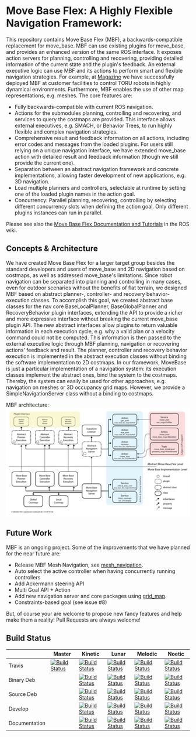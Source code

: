 # Move Base Flex: A Highly Flexible Navigation Framework:

This repository contains Move Base Flex (MBF), a backwards-compatible replacement for move_base. MBF can use existing plugins for move_base, and provides an enhanced version of the same ROS interface. It exposes action servers for planning, controlling and recovering, providing detailed information of the current state and the plugin's feedback. An external executive logic can use MBF and its actions to perform smart and flexible navigation strategies. For example, at [Magazino](https://www.magazino.eu/?lang=en) we have successfully deployed MBF at customer facilities to control TORU robots in highly dynamical environments. Furthermore, MBF enables the use of other map representations, e.g. meshes. The core features are:
 
* Fully backwards-compatible with current ROS navigation.
* Actions for the submodules planning, controlling and recovering, and services to query the costmaps are provided. This interface allows external executives, e.g. SMACH, or Behavior Trees, to run highly flexible and complex navigation strategies.
* Comprehensive result and feedback information on all actions, including error codes and messages from the loaded plugins. For users still relying on a unique navigation interface, we have extended move_base action with detailed result and feedback information (though we still provide the current one).
* Separation between an abstract navigation framework and concrete implementations, allowing faster development of new applications, e.g. 3D navigation.
* Load multiple planners and controllers, selectable at runtime by setting one of the loaded plugin names in the action goal. 
* Concurrency: Parallel planning, recovering, controlling by selecting different concurrency slots when defining the action goal. Only different plugins instances can run in parallel.

Please see also the [Move Base Flex Documentation and Tutorials](https://wiki.ros.org/move_base_flex) in the ROS wiki.

## Concepts & Architecture

We have created Move Base Flex for a larger target group besides the standard developers and users of move_base and 2D navigation based on costmaps, as well as addressed move_base's limitations. Since robot navigation can be separated into planning and controlling in many cases, even for outdoor scenarios without the benefits of flat terrain, we designed MBF based on abstract planner-, controller- and recovery behavior-execution classes. To accomplish this goal, we created abstract base classes for the nav core BaseLocalPlanner, BaseGlobalPlanner and RecoveryBehavior plugin interfaces, extending the API to provide a richer and more expressive interface without breaking the current move_base plugin API. The new abstract interfaces allow plugins to return valuable information in each execution cycle, e.g. why a valid plan or a velocity command could not be computed. This information is then passed to the external executive logic through MBF planning, navigation or recovering actions’ feedback and result. The planner, controller and recovery behavior execution is implemented in the abstract execution classes without binding the software implementation to 2D costmaps. In our framework, MoveBase is just a particular implementation of a navigation system: its execution classes implement the abstract ones, bind the system to the costmaps. Thereby, the system can easily be used for other approaches, e.g. navigation on meshes or 3D occupancy grid maps. However, we provide a SimpleNavigationServer class without a binding to costmaps.

MBF architecture:
![MBF architecture](doc/images/move_base_flex.png)

## Future Work
MBF is an ongoing project. Some of the improvements that we have planned for the near future are:

* Release MBF Mesh Navigation, see [mesh_navigation](https://github.com/uos/mesh_navigation).
* Auto select the active controller when having concurrently running controllers
* Add Ackermann steering API
* Multi Goal API + Action
* Add new navigation server and core packages using [grid_map](https://wiki.ros.org/grid_map).
* Constraints-based goal (see issue #8)

But, of course your are welcome to propose new fancy features and help make them a reality! Pull Requests are always welcome!

## Build Status

|        | Master | Kinetic | Lunar | Melodic | Noetic |
|--------|--------|---------|-------|---------|--------|
| Travis | [![Build Status](https://api.travis-ci.com/magazino/move_base_flex.svg?branch=master)](https://travis-ci.com/magazino/move_base_flex) | [![Build Status](https://api.travis-ci.com/magazino/move_base_flex.svg?branch=kinetic)](https://travis-ci.com/magazino/move_base_flex) | [![Build Status](https://api.travis-ci.com/magazino/move_base_flex.svg?branch=lunar)](https://travis-ci.com/magazino/move_base_flex) | [![Build Status](https://api.travis-ci.com/magazino/move_base_flex.svg?branch=melodic)](https://travis-ci.com/magazino/move_base_flex) | [![Build Status](https://api.travis-ci.com/magazino/move_base_flex.svg?branch=noetic)](https://travis-ci.com/magazino/move_base_flex) |
| Binary Deb | | [![Build Status](http://build.ros.org/buildStatus/icon?job=Kbin_uX64__move_base_flex__ubuntu_xenial_amd64__binary)](http://build.ros.org/job/Kbin_uX64__move_base_flex__ubuntu_xenial_amd64__binary/) | [![Build Status](http://build.ros.org/buildStatus/icon?job=Lbin_uX64__move_base_flex__ubuntu_xenial_amd64__binary)](http://build.ros.org/job/Lbin_uX64__move_base_flex__ubuntu_xenial_amd64__binary/) | [![Build Status](http://build.ros.org/buildStatus/icon?job=Mbin_uB64__move_base_flex__ubuntu_bionic_amd64__binary)](http://build.ros.org/job/Mbin_uB64__move_base_flex__ubuntu_bionic_amd64__binary) | [![Build Status](http://build.ros.org/buildStatus/icon?job=Nbin_uF64__move_base_flex__ubuntu_focal_amd64__binary)](http://build.ros.org/job/Nbin_uF64__move_base_flex__ubuntu_focal_amd64__binary) |
| Source Deb | | [![Build Status](http://build.ros.org/buildStatus/icon?job=Ksrc_uX__move_base_flex__ubuntu_xenial__source)](http://build.ros.org/job/Ksrc_uX__move_base_flex__ubuntu_xenial__source/) | [![Build Status](http://build.ros.org/buildStatus/icon?job=Lsrc_uX__move_base_flex__ubuntu_xenial__source)](http://build.ros.org/job/Lsrc_uX__move_base_flex__ubuntu_xenial__source/) | [![Build Status](http://build.ros.org/buildStatus/icon?job=Msrc_uB__move_base_flex__ubuntu_bionic__source)](http://build.ros.org/job/Msrc_uB__move_base_flex__ubuntu_bionic__source/) | [![Build Status](http://build.ros.org/buildStatus/icon?job=Nsrc_uF__move_base_flex__ubuntu_focal__source)](http://build.ros.org/job/Nsrc_uF__move_base_flex__ubuntu_focal__source/) |
| Develop | | [![Build Status](http://build.ros.org/buildStatus/icon?job=Kdev__move_base_flex__ubuntu_xenial_amd64)](http://build.ros.org/job/Kdev__move_base_flex__ubuntu_xenial_amd64) | [![Build Status](http://build.ros.org/buildStatus/icon?job=Ldev__move_base_flex__ubuntu_xenial_amd64)](http://build.ros.org/job/Ldev__move_base_flex__ubuntu_xenial_amd64) | [![Build Status](http://build.ros.org/buildStatus/icon?job=Mdev__move_base_flex__ubuntu_bionic_amd64)](http://build.ros.org/job/Mdev__move_base_flex__ubuntu_bionic_amd64) | [![Build Status](http://build.ros.org/buildStatus/icon?job=Ndev__move_base_flex__ubuntu_focal_amd64)](http://build.ros.org/job/Ndev__move_base_flex__ubuntu_focal_amd64) |
| Documentation | | [![Build Status](http://build.ros.org/buildStatus/icon?job=Kdoc__move_base_flex__ubuntu_xenial_amd64)](http://build.ros.org/job/Kdoc__move_base_flex__ubuntu_xenial_amd64) | [![Build Status](http://build.ros.org/buildStatus/icon?job=Ldoc__move_base_flex__ubuntu_xenial_amd64)](http://build.ros.org/job/Ldoc__move_base_flex__ubuntu_xenial_amd64) | [![Build Status](http://build.ros.org/buildStatus/icon?job=Mdoc__move_base_flex__ubuntu_bionic_amd64)](http://build.ros.org/job/Mdoc__move_base_flex__ubuntu_bionic_amd64)| [![Build Status](http://build.ros.org/buildStatus/icon?job=Ndoc__move_base_flex__ubuntu_focal_amd64)](http://build.ros.org/job/Ndoc__move_base_flex__ubuntu_focal_amd64)| 

